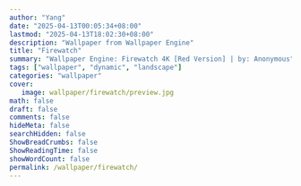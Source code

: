 ```yaml
---
author: "Yang"
date: "2025-04-13T00:05:34+08:00"
lastmod: "2025-04-13T18:02:30+08:00"
description: "Wallpaper from Wallpaper Engine"
title: "Firewatch"
summary: "Wallpaper Engine: Firewatch 4K [Red Version] | by: Anonymous"
tags: ["wallpaper", "dynamic", "landscape"]
categories: "wallpaper"
cover:
   image: wallpaper/firewatch/preview.jpg
math: false
draft: false
comments: false
hideMeta: false
searchHidden: false
ShowBreadCrumbs: false
ShowReadingTime: false
showWordCount: false
permalink: /wallpaper/firewatch/
---
```

